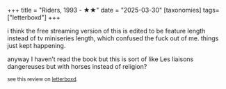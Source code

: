 +++
title = "Riders, 1993 - ★★"
date = "2025-03-30"
[taxonomies]
tags=["letterboxd"]
+++

i think the free streaming version of this is edited to be feature length instead of tv miniseries length, which confused the fuck out of me. things just kept happening.

anyway I haven’t read the book but this is sort of like Les liaisons dangereuses but with horses instead of religion?

<small>see this review on <a href="https://letterboxd.com/nonmodernist/film/riders-1993/">letterboxd</a>.</small>